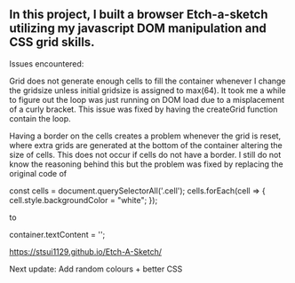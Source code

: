 In this project, I built a browser Etch-a-sketch utilizing my javascript DOM manipulation and CSS grid skills.
---
Issues encountered: 

Grid does not generate enough cells to fill the container whenever I change the gridsize unless initial gridsize is assigned to max(64). It took me a while to figure out the loop was just running on DOM load due to a misplacement of a curly bracket. This issue was fixed by having the createGrid function contain the loop.

Having a border on the cells creates a problem whenever the grid is reset, where extra grids are generated at the bottom of the container altering the size of cells. This does not occur if cells do not have a border. I still do not know the reasoning behind this but the problem was fixed by replacing the original code of

const cells = document.querySelectorAll('.cell');
        cells.forEach(cell => {
            cell.style.backgroundColor = "white";
        });

to

container.textContent = '';

https://stsui1129.github.io/Etch-A-Sketch/

Next update: Add random colours + better CSS